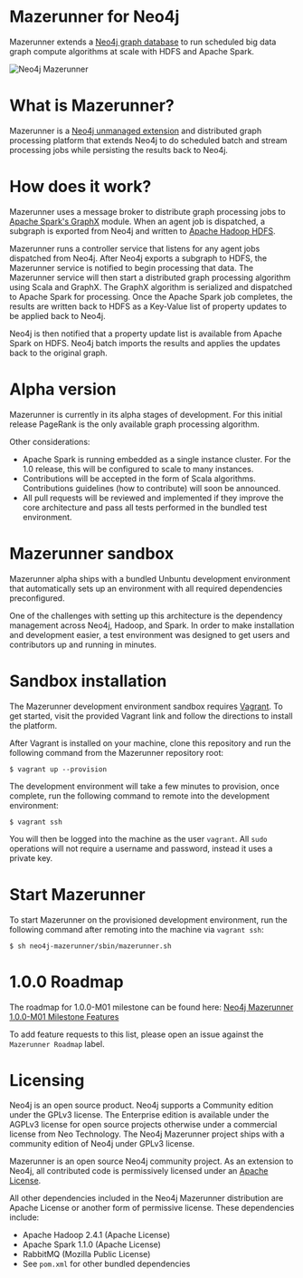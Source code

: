 Mazerunner for Neo4j
================

Mazerunner extends a [Neo4j graph database](http://www.neo4j.com) to run scheduled big data graph compute algorithms at scale with HDFS and Apache Spark.

![Neo4j Mazerunner](http://i.imgur.com/wCZKXNO.png)

What is Mazerunner?
================

Mazerunner is a [Neo4j unmanaged extension](http://neo4j.com/docs/stable/server-unmanaged-extensions.html) and distributed graph processing platform that extends Neo4j to do scheduled batch and stream processing jobs while persisting the results back to Neo4j.

How does it work?
================

Mazerunner uses a message broker to distribute graph processing jobs to [Apache Spark's GraphX](https://spark.apache.org/graphx/) module. When an agent job is dispatched, a subgraph is exported from Neo4j and written to [Apache Hadoop HDFS](https://hadoop.apache.org/docs/r2.4.1/hadoop-project-dist/hadoop-hdfs/HdfsUserGuide.html).

Mazerunner runs a controller service that listens for any agent jobs dispatched from Neo4j. After Neo4j exports a subgraph to HDFS, the Mazerunner service is notified to begin processing that data. The Mazerunner service will then start a distributed graph processing algorithm using Scala and GraphX. The GraphX algorithm is serialized and dispatched to Apache Spark for processing. Once the Apache Spark job completes, the results are written back to HDFS as a Key-Value list of property updates to be applied back to Neo4j.

Neo4j is then notified that a property update list is available from Apache Spark on HDFS. Neo4j batch imports the results and applies the updates back to the original graph.

Alpha version
================

Mazerunner is currently in its alpha stages of development. For this initial release PageRank is the only available graph processing algorithm.

Other considerations:

* Apache Spark is running embedded as a single instance cluster. For the 1.0 release, this will be configured to scale to many instances.
* Contributions will be accepted in the form of Scala algorithms. Contributions guidelines (how to contribute) will soon be announced.
* All pull requests will be reviewed and implemented if they improve the core architecture and pass all tests performed in the bundled test environment.

Mazerunner sandbox
================

Mazerunner alpha ships with a bundled Unbuntu development environment that automatically sets up an environment with all required dependencies preconfigured.

One of the challenges with setting up this architecture is the dependency management across Neo4j, Hadoop, and Spark. In order to make installation and development easier, a test environment was designed to get users and contributors up and running in minutes.

Sandbox installation
================

The Mazerunner development environment sandbox requires [Vagrant](https://docs.vagrantup.com/v2/getting-started/index.html). To get started, visit the provided Vagrant link and follow the directions to install the platform.

After Vagrant is installed on your machine, clone this repository and run the following command from the Mazerunner repository root:

    $ vagrant up --provision

The development environment will take a few minutes to provision, once complete, run the following command to remote into the development environment:

    $ vagrant ssh

You will then be logged into the machine as the user `vagrant`. All `sudo` operations will not require a username and password, instead it uses a private key.

Start Mazerunner
================

To start Mazerunner on the provisioned development environment, run the following command after remoting into the machine via `vagrant ssh`:

    $ sh neo4j-mazerunner/sbin/mazerunner.sh

1.0.0 Roadmap
================

The roadmap for 1.0.0-M01 milestone can be found here: [Neo4j Mazerunner 1.0.0-M01 Milestone Features](https://github.com/kbastani/neo4j-mazerunner/issues/1)

To add feature requests to this list, please open an issue against the `Mazerunner Roadmap` label.

Licensing
================

Neo4j is an open source product. Neo4j supports a Community edition under the GPLv3 license. The Enterprise edition is available under the AGPLv3 license for open source projects otherwise under a commercial license from Neo Technology. The Neo4j Mazerunner project ships with a community edition of Neo4j under GPLv3 license.

Mazerunner is an open source Neo4j community project. As an extension to Neo4j, all contributed code is permissively licensed under an [Apache License](https://github.com/kbastani/neo4j-mazerunner/blob/master/LICENSE).

All other dependencies included in the Neo4j Mazerunner distribution are Apache License or another form of permissive license. These dependencies include:

* Apache Hadoop 2.4.1 (Apache License)
* Apache Spark 1.1.0 (Apache License)
* RabbitMQ (Mozilla Public License)
* See `pom.xml` for other bundled dependencies
